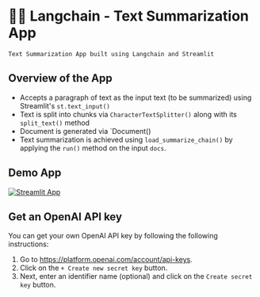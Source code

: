 # 🦜🔗 Langchain - Text Summarization App
```
Text Summarization App built using Langchain and Streamlit
```

## Overview of the App
- Accepts a paragraph of text as the input text (to be summarized) using Streamlit's `st.text_input()`
- Text is split into chunks via `CharacterTextSplitter()` along with its `split_text()` method
- Document is generated via `Document()
- Text summarization is achieved using `load_summarize_chain()` by applying the `run()` method on the input `docs`.

## Demo App

[![Streamlit App](https://static.streamlit.io/badges/streamlit_badge_black_white.svg)](https://langchain-text-summarization.streamlit.app/)

## Get an OpenAI API key

You can get your own OpenAI API key by following the following instructions:
1. Go to https://platform.openai.com/account/api-keys.
2. Click on the `+ Create new secret key` button.
3. Next, enter an identifier name (optional) and click on the `Create secret key` button.
